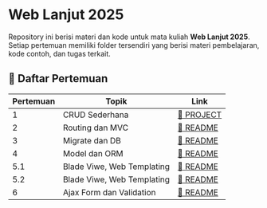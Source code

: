 # Web Lanjut 2025  

Repository ini berisi materi dan kode untuk mata kuliah **Web Lanjut 2025**. Setiap pertemuan memiliki folder tersendiri yang berisi materi pembelajaran, kode contoh, dan tugas terkait.  


## 📖 Daftar Pertemuan  

| Pertemuan | Topik | Link |
|-----------|----------------------|----------------|
| 1 | CRUD Sederhana | [📄 PROJECT](Pertemuan01/CRUD%20Sederhana/) |
| 2 | Routing dan MVC | [📄 README](Pertemuan02/README.md) |
| 3 | Migrate dan DB | [📄 README](Pertemuan03/README.md) |
| 4 | Model dan ORM | [📄 README](Pertemuan04/README.md) |
| 5.1 | Blade Viwe, Web Templating | [📄 README](Pertemuan05/README.md) |
| 5.2 | Blade Viwe, Web Templating | [📄 README](Pertemuan05-baru/README.md) |
| 6 | Ajax Form dan Validation | [📄 README](Pertemuan06/README.md) |